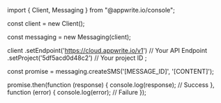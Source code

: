 import { Client,  Messaging } from "@appwrite.io/console";

const client = new Client();

const messaging = new Messaging(client);

client
    .setEndpoint('https://cloud.appwrite.io/v1') // Your API Endpoint
    .setProject('5df5acd0d48c2') // Your project ID
;

const promise = messaging.createSMS('[MESSAGE_ID]', '[CONTENT]');

promise.then(function (response) {
    console.log(response); // Success
}, function (error) {
    console.log(error); // Failure
});